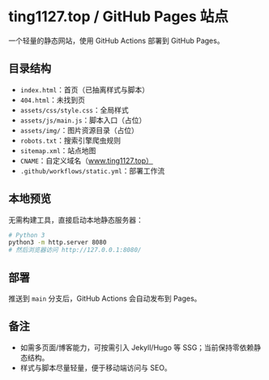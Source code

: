 # ting1127.top / GitHub Pages 站点

一个轻量的静态网站，使用 GitHub Actions 部署到 GitHub Pages。

## 目录结构
- `index.html`：首页（已抽离样式与脚本）
- `404.html`：未找到页
- `assets/css/style.css`：全局样式
- `assets/js/main.js`：脚本入口（占位）
- `assets/img/`：图片资源目录（占位）
- `robots.txt`：搜索引擎爬虫规则
- `sitemap.xml`：站点地图
- `CNAME`：自定义域名（www.ting1127.top）
- `.github/workflows/static.yml`：部署工作流

## 本地预览
无需构建工具，直接启动本地静态服务器：

```bash
# Python 3
python3 -m http.server 8080
# 然后浏览器访问 http://127.0.0.1:8080/
```

## 部署
推送到 `main` 分支后，GitHub Actions 会自动发布到 Pages。

## 备注
- 如需多页面/博客能力，可按需引入 Jekyll/Hugo 等 SSG；当前保持零依赖静态结构。
- 样式与脚本尽量轻量，便于移动端访问与 SEO。
